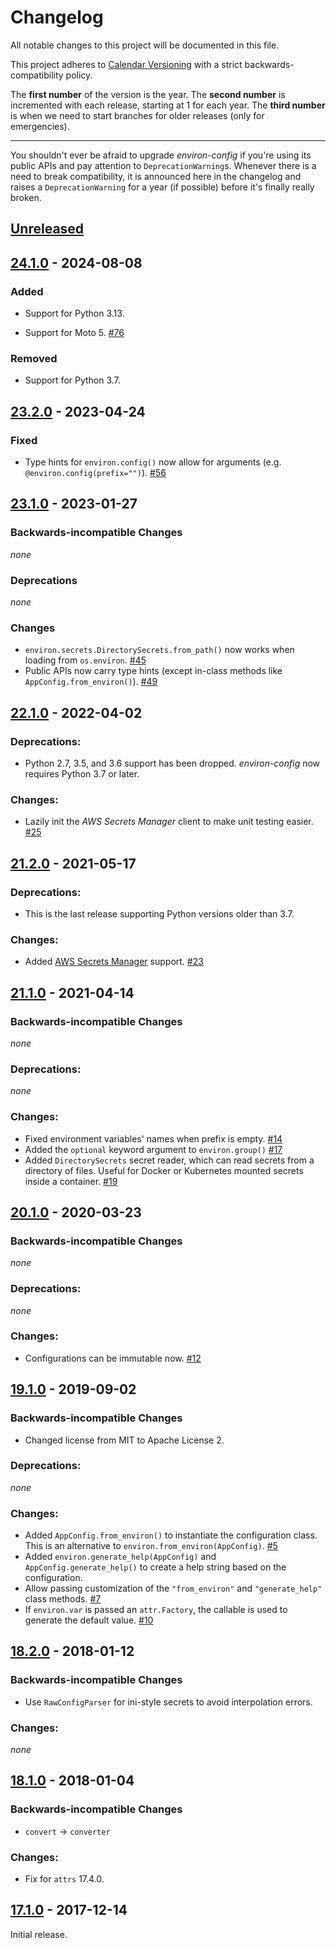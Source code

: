 # Changelog

All notable changes to this project will be documented in this file.

This project adheres to [Calendar Versioning](https://calver.org/) with a strict backwards-compatibility policy.

The **first number** of the version is the year.
The **second number** is incremented with each release, starting at 1 for each year.
The **third number** is when we need to start branches for older releases (only for emergencies).

---

You shouldn't ever be afraid to upgrade *environ-config* if you're using its public APIs and pay attention to `DeprecationWarning`s.
Whenever there is a need to break compatibility, it is announced here in the changelog and raises a `DeprecationWarning` for a year (if possible) before it's finally really broken.

<!-- changelog follows -->


## [Unreleased](https://github.com/hynek/environ-config/compare/24.1.0...HEAD)


## [24.1.0](https://github.com/hynek/environ-config/compare/23.2.0...24.1.0) - 2024-08-08

### Added

- Support for Python 3.13.

- Support for Moto 5.
  [#76](https://github.com/hynek/environ-config/pull/76)


### Removed

- Support for Python 3.7.


## [23.2.0](https://github.com/hynek/environ-config/compare/23.1.0...23.2.0) - 2023-04-24

### Fixed

- Type hints for `environ.config()` now allow for arguments (e.g. `@environ.config(prefix="")`).
  [#56](https://github.com/hynek/environ-config/issues/56)


## [23.1.0](https://github.com/hynek/environ-config/compare/22.1.0...23.1.0) - 2023-01-27

### Backwards-incompatible Changes

*none*

### Deprecations

*none*

### Changes

- `environ.secrets.DirectorySecrets.from_path()` now works when loading from `os.environ`.
  [#45](https://github.com/hynek/environ-config/issues/45)
- Public APIs now carry type hints (except in-class methods like ``AppConfig.from_environ()``).
  [#49](https://github.com/hynek/environ-config/issues/49)


## [22.1.0](https://github.com/hynek/environ-config/compare/21.2.0...22.1.0) - 2022-04-02

### Deprecations:

- Python 2.7, 3.5, and 3.6 support has been dropped.
  *environ-config* now requires Python 3.7 or later.

### Changes:

- Lazily init the *AWS Secrets Manager* client to make unit testing easier.
  [#25](https://github.com/hynek/environ-config/pull/25)


## [21.2.0](https://github.com/hynek/environ-config/compare/21.1.0...21.2.0) - 2021-05-17

### Deprecations:

- This is the last release supporting Python versions older than 3.7.

### Changes:

- Added [AWS Secrets Manager](https://aws.amazon.com/secrets-manager/) support.
  [#23](https://github.com/hynek/environ-config/pull/23)


## [21.1.0](https://github.com/hynek/environ-config/compare/20.1.0...21.1.0) - 2021-04-14

### Backwards-incompatible Changes

*none*

### Deprecations:

*none*

### Changes:

- Fixed environment variables' names when prefix is empty.
  [#14](https://github.com/hynek/environ-config/pull/14)
- Added the `optional` keyword argument to `environ.group()`
  [#17](https://github.com/hynek/environ-config/pull/17)
- Added `DirectorySecrets` secret reader, which can read secrets from a directory of files.
  Useful for Docker or Kubernetes mounted secrets inside a container.
  [#19](https://github.com/hynek/environ-config/pull/19)


## [20.1.0](https://github.com/hynek/environ-config/compare/19.1.0...20.1.0) - 2020-03-23

### Backwards-incompatible Changes

*none*

### Deprecations:

*none*

### Changes:

- Configurations can be immutable now.
  [#12](https://github.com/hynek/environ-config/issues/12)


## [19.1.0](https://github.com/hynek/environ-config/compare/18.2.0...19.1.0) - 2019-09-02

### Backwards-incompatible Changes

- Changed license from MIT to Apache License 2.

### Deprecations:

*none*

### Changes:

- Added `AppConfig.from_environ()` to instantiate the configuration class.
  This is an alternative to `environ.from_environ(AppConfig)`.
  [#5](https://github.com/hynek/environ-config/issues/5)
- Added `environ.generate_help(AppConfig)` and `AppConfig.generate_help()` to create a help string based on the configuration.
- Allow passing customization of the `"from_environ"` and `"generate_help"` class methods.
  [#7](https://github.com/hynek/environ-config/issues/7)
- If `environ.var` is passed an `attr.Factory`, the callable is used to generate the default value.
  [#10](https://github.com/hynek/environ-config/issues/10)


## [18.2.0](https://github.com/hynek/environ-config/compare/18.1.0...18.2.0) - 2018-01-12

### Backwards-incompatible Changes

- Use `RawConfigParser` for ini-style secrets to avoid interpolation errors.

### Changes:

*none*


## [18.1.0](https://github.com/hynek/environ-config/compare/17.1.0...18.1.0) - 2018-01-04

### Backwards-incompatible Changes

- `convert` → `converter`

### Changes:

- Fix for `attrs` 17.4.0.


## [17.1.0](https://github.com/hynek/environ-config/tree/17.1.0) - 2017-12-14

Initial release.
